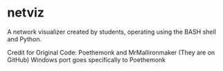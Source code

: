 netviz
======

A network visualizer created by students, operating using the BASH shell and Python.

Credit for Original Code: Poethemonk and MrMallironmaker (They are on GitHub)
Windows port goes specifically to Poethemonk

